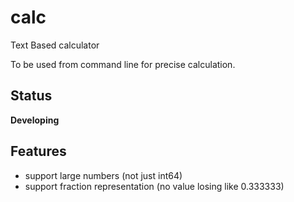 # calc
Text Based calculator

To be used from command line for precise calculation.

## Status
**Developing**

## Features
- support large numbers (not just int64)
- support fraction representation (no value losing like 0.333333)
